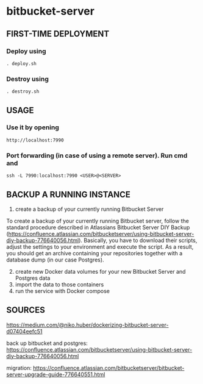 # bitbucket-server

## FIRST-TIME DEPLOYMENT
### Deploy using
```
. deploy.sh
```

### Destroy using
```
. destroy.sh
```
## USAGE
### Use it by opening
```
http://localhost:7990
```

### Port forwarding (in case of using a remote server). Run cmd and
```
ssh -L 7990:localhost:7990 <USER>@<SERVER>
```

## BACKUP A RUNNING INSTANCE
1. create a backup of your currently running Bitbucket Server

To create a backup of your currently running Bitbucket server, follow the standard procedure described in Atlassians Bitbucket Server DIY Backup (https://confluence.atlassian.com/bitbucketserver/using-bitbucket-server-diy-backup-776640056.html). Basically, you have to download their scripts, adjust the settings to your environment and execute the script. As a result, you should get an archive containing your repositories together with a database dump (in our case Postgres).

2. create new Docker data volumes for your new Bitbucket Server and Postgres data
3. import the data to those containers
4. run the service with Docker compose

## SOURCES
https://medium.com/@niko.huber/dockerizing-bitbucket-server-d07404eefc51

back up bitbucket and postgres:
https://confluence.atlassian.com/bitbucketserver/using-bitbucket-server-diy-backup-776640056.html

migration:
https://confluence.atlassian.com/bitbucketserver/bitbucket-server-upgrade-guide-776640551.html